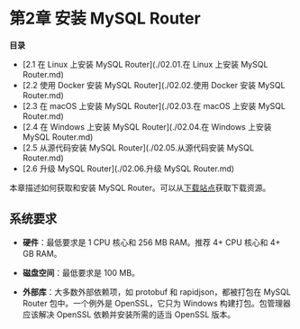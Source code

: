 # 第2章 安装 MySQL Router

**目录**

- [2.1 在 Linux 上安装 MySQL Router](./02.01.在 Linux 上安装 MySQL Router.md)
- [2.2 使用 Docker 安装 MySQL Router](./02.02.使用 Docker 安装 MySQL Router.md)
- [2.3 在 macOS 上安装 MySQL Router](./02.03.在 macOS 上安装 MySQL Router.md)
- [2.4 在 Windows 上安装 MySQL Router](./02.04.在 Windows 上安装 MySQL Router.md)
- [2.5 从源代码安装 MySQL Router](./02.05.从源代码安装 MySQL Router.md)
- [2.6 升级 MySQL Router](./02.06.升级 MySQL Router.md)

本章描述如何获取和安装 MySQL Router。可以从[下载站点](https://dev.mysql.com/downloads/router)获取下载资源。

## 系统要求

- **硬件**：最低要求是 1 CPU 核心和 256 MB RAM。推荐 4+ CPU 核心和 4+ GB RAM。

- **磁盘空间**：最低要求是 100 MB。

- **外部库**：大多数外部依赖项，如 protobuf 和 rapidjson，都被打包在 MySQL Router 包中。一个例外是 OpenSSL，它只为 Windows 构建打包。包管理器应该解决 OpenSSL 依赖并安装所需的适当 OpenSSL 版本。